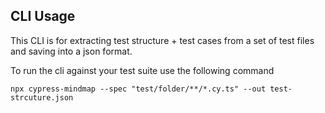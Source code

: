 
## CLI Usage

This CLI is for extracting test structure + test cases from a set of test files and saving into a json format.

To run the cli against your test suite use the following command

```
npx cypress-mindmap --spec "test/folder/**/*.cy.ts" --out test-strcuture.json
```